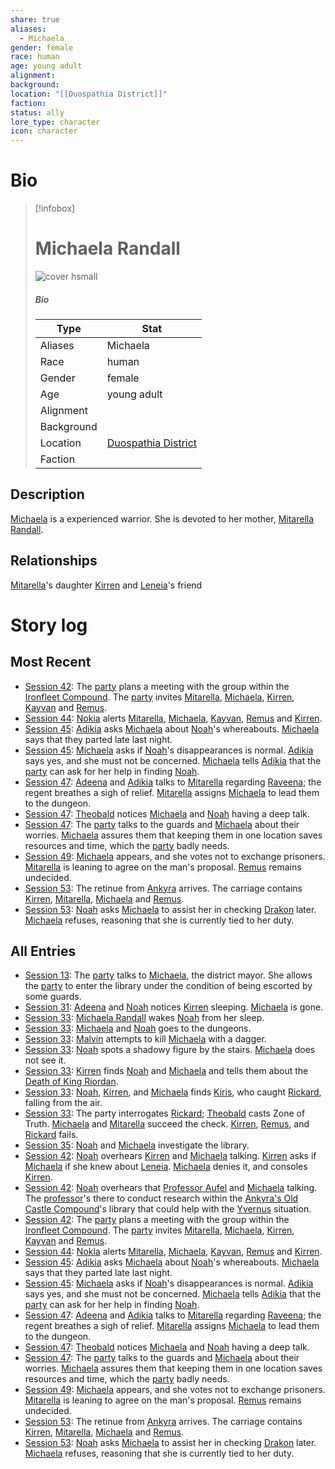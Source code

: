 ```yaml
---
share: true
aliases:
  - Michaela
gender: female
race: human
age: young adult
alignment: 
background: 
location: "[[Duospathia District]]"
faction: 
status: ally
lore_type: character
icon: character
---
```

# Bio
> [!infobox]
> # Michaela Randall
> ![cover hsmall](insertimage.png)
> ##### Bio
> | Type | Stat |
> | ---- | ---- |
> | Aliases | Michaela|
> | Race| human |
> | Gender| female|
> | Age | young adult|
> | Alignment|| 
> | Background| |
> | Location|  [Duospathia District](../Locations/Areas/Duospathia%20District.md)|
> | Faction| | 
## Description
[Michaela](Michaela%20Randall.md) is a experienced warrior. She is devoted to her mother, [Mitarella Randall](./Mitarella%20Randall.md).
## Relationships
[Mitarella](./Mitarella%20Randall.md)'s daughter
[Kirren](./Kirren%20Acquermann.md) and [Leneia](../../Leneia%20Yarumcy.md)'s friend
# Story log
## Most Recent
- [Session 42](../Session%20Log/Session%2042.md): The [party](Seven%20Up....md) plans a meeting with the group within the [Ironfleet Compound](Ironfleet%20Compound.md). The [party](Seven%20Up....md) invites [Mitarella](Mitarella%20Randall.md), [Michaela](Michaela%20Randall.md), [Kirren](Kirren%20Acquermann.md), [Kayvan](Kayvan%20Acquermann.md) and [Remus](Remus%20Kyp.md).
- [Session 44](../Session%20Log/Session%2044.md): [Nokia](Nokia.md) alerts [Mitarella](Mitarella%20Randall.md), [Michaela](Michaela%20Randall.md), [Kayvan](Kayvan%20Acquermann.md), [Remus](Remus%20Kyp.md) and [Kirren](Kirren%20Acquermann.md).
- [Session 45](../Session%20Log/Session%2045.md): [Adikia](Adikia%20Unalome.md) asks [Michaela](Michaela%20Randall.md) about [Noah](Noah%20Skie.md)'s whereabouts. [Michaela](Michaela%20Randall.md) says that they parted late last night.
- [Session 45](../Session%20Log/Session%2045.md): [Michaela](Michaela%20Randall.md) asks if [Noah](Noah%20Skie.md)'s disappearances is normal. [Adikia](Adikia%20Unalome.md) says yes, and she must not be concerned. [Michaela](Michaela%20Randall.md) tells [Adikia](Adikia%20Unalome.md) that the [party](Seven%20Up....md) can ask for her help in finding [Noah](Noah%20Skie.md).
- [Session 47](../Session%20Log/Session%2047.md): [Adeena](Adeena%20Oberon.md) and [Adikia](Adikia%20Unalome.md) talks to [Mitarella](Mitarella%20Randall.md) regarding [Raveena](Raveena%20Malandar.md); the regent breathes a sigh of relief. [Mitarella](Mitarella%20Randall.md) assigns [Michaela](Michaela%20Randall.md) to lead them to the dungeon.
- [Session 47](../Session%20Log/Session%2047.md): [Theobald](Theobald%20Clayhollow.md) notices [Michaela](Michaela%20Randall.md) and [Noah](Noah%20Skie.md) having a deep talk.
- [Session 47](../Session%20Log/Session%2047.md): The [party](Seven%20Up....md) talks to the guards and [Michaela](Michaela%20Randall.md) about their worries. [Michaela](Michaela%20Randall.md) assures them that keeping them in one location saves resources and time, which the [party](Seven%20Up....md) badly needs.
- [Session 49](../Session%20Log/Session%2049.md): [Michaela](Michaela%20Randall.md) appears, and she votes not to exchange prisoners. [Mitarella](Mitarella%20Randall.md) is leaning to agree on the man's proposal. [Remus](Remus%20Kyp.md) remains undecided.
- [Session 53](../Session%20Log/Session%2053.md): The retinue from [Ankyra](Ankyra%20District.md) arrives. The carriage contains [Kirren](Kirren%20Acquermann.md), [Mitarella](Mitarella%20Randall.md), [Michaela](Michaela%20Randall.md) and [Remus](Remus%20Kyp.md).
- [Session 53](../Session%20Log/Session%2053.md): [Noah](Noah%20Skie.md) asks [Michaela](Michaela%20Randall.md) to assist her in checking [Drakon](Drakon%20District.md) later. [Michaela](Michaela%20Randall.md) refuses, reasoning that she is currently tied to her duty.

## All Entries
- [Session 13](../../Session%2013.md): The [party](Seven%20Up....md) talks to [Michaela](Michaela%20Randall.md), the district mayor. She allows the [party](Seven%20Up....md) to enter the library under the condition of being escorted by some guards.
- [Session 31](../../Session%2031.md): [Adeena](Adeena%20Oberon.md) and [Noah](Noah%20Skie.md) notices [Kirren](Kirren%20Acquermann.md) sleeping. [Michaela](Michaela%20Randall.md) is gone.
- [Session 33](../../Session%2033.md): [Michaela Randall](Michaela%20Randall.md) wakes [Noah](Noah%20Skie.md) from her sleep.
- [Session 33](../../Session%2033.md): [Michaela](Michaela%20Randall.md) and [Noah](Noah%20Skie.md) goes to the dungeons.
- [Session 33](../../Session%2033.md): [Malvin](Malvin%20Randall.md) attempts to kill [Michaela](Michaela%20Randall.md) with a dagger.
- [Session 33](../../Session%2033.md): [Noah](Noah%20Skie.md) spots a shadowy figure by the stairs. [Michaela](Michaela%20Randall.md) does not see it.
- [Session 33](../../Session%2033.md): [Kirren](Kirren%20Acquermann.md) finds [Noah](Noah%20Skie.md) and [Michaela](Michaela%20Randall.md) and tells them about the [Death of King Riordan](Death%20of%20King%20Riordan.md).
- [Session 33](../../Session%2033.md): [Noah](Noah%20Skie.md), [Kirren](Kirren%20Acquermann.md), and [Michaela](Michaela%20Randall.md) finds [Kiris](Kiris%20Acquermann.md), who caught [Rickard](Rickard%20Kyp.md), falling from the air.
- [Session 33](../../Session%2033.md): The party interrogates [Rickard](Rickard%20Kyp.md); [Theobald](Theobald%20Clayhollow.md) casts Zone of Truth. [Michaela](Michaela%20Randall.md) and [Mitarella](Mitarella%20Randall.md) succeed the check. [Kirren](Kirren%20Acquermann.md), [Remus](Remus%20Kyp.md), and [Rickard](Rickard%20Kyp.md) fails.
- [Session 35](../../Session%2035.md): [Noah](Noah%20Skie.md) and [Michaela](Michaela%20Randall.md) investigate the library.
- [Session 42](../Session%20Log/Session%2042.md): [Noah](Noah%20Skie.md) overhears [Kirren](Kirren%20Acquermann.md) and [Michaela](Michaela%20Randall.md) talking. [Kirren](Kirren%20Acquermann.md) asks if [Michaela](Michaela%20Randall.md) if she knew about [Leneia](Leneia%20Yarumcy.md). [Michaela](Michaela%20Randall.md) denies it, and consoles [Kirren](Kirren%20Acquermann.md).
- [Session 42](../Session%20Log/Session%2042.md): [Noah](Noah%20Skie.md) overhears that [Professor Aufel](Aufel%20Fernquill.md) and [Michaela](Michaela%20Randall.md) talking. The [professor](Aufel%20Fernquill.md)'s there to conduct research within the [Ankyra's Old Castle Compound](Ankyra's%20Old%20Castle%20Compound.md)'s library that could help with the [Yvernus](Yvernus%20District.md) situation.
- [Session 42](../Session%20Log/Session%2042.md): The [party](Seven%20Up....md) plans a meeting with the group within the [Ironfleet Compound](Ironfleet%20Compound.md). The [party](Seven%20Up....md) invites [Mitarella](Mitarella%20Randall.md), [Michaela](Michaela%20Randall.md), [Kirren](Kirren%20Acquermann.md), [Kayvan](Kayvan%20Acquermann.md) and [Remus](Remus%20Kyp.md).
- [Session 44](../Session%20Log/Session%2044.md): [Nokia](Nokia.md) alerts [Mitarella](Mitarella%20Randall.md), [Michaela](Michaela%20Randall.md), [Kayvan](Kayvan%20Acquermann.md), [Remus](Remus%20Kyp.md) and [Kirren](Kirren%20Acquermann.md).
- [Session 45](../Session%20Log/Session%2045.md): [Adikia](Adikia%20Unalome.md) asks [Michaela](Michaela%20Randall.md) about [Noah](Noah%20Skie.md)'s whereabouts. [Michaela](Michaela%20Randall.md) says that they parted late last night.
- [Session 45](../Session%20Log/Session%2045.md): [Michaela](Michaela%20Randall.md) asks if [Noah](Noah%20Skie.md)'s disappearances is normal. [Adikia](Adikia%20Unalome.md) says yes, and she must not be concerned. [Michaela](Michaela%20Randall.md) tells [Adikia](Adikia%20Unalome.md) that the [party](Seven%20Up....md) can ask for her help in finding [Noah](Noah%20Skie.md).
- [Session 47](../Session%20Log/Session%2047.md): [Adeena](Adeena%20Oberon.md) and [Adikia](Adikia%20Unalome.md) talks to [Mitarella](Mitarella%20Randall.md) regarding [Raveena](Raveena%20Malandar.md); the regent breathes a sigh of relief. [Mitarella](Mitarella%20Randall.md) assigns [Michaela](Michaela%20Randall.md) to lead them to the dungeon.
- [Session 47](../Session%20Log/Session%2047.md): [Theobald](Theobald%20Clayhollow.md) notices [Michaela](Michaela%20Randall.md) and [Noah](Noah%20Skie.md) having a deep talk.
- [Session 47](../Session%20Log/Session%2047.md): The [party](Seven%20Up....md) talks to the guards and [Michaela](Michaela%20Randall.md) about their worries. [Michaela](Michaela%20Randall.md) assures them that keeping them in one location saves resources and time, which the [party](Seven%20Up....md) badly needs.
- [Session 49](../Session%20Log/Session%2049.md): [Michaela](Michaela%20Randall.md) appears, and she votes not to exchange prisoners. [Mitarella](Mitarella%20Randall.md) is leaning to agree on the man's proposal. [Remus](Remus%20Kyp.md) remains undecided.
- [Session 53](../Session%20Log/Session%2053.md): The retinue from [Ankyra](Ankyra%20District.md) arrives. The carriage contains [Kirren](Kirren%20Acquermann.md), [Mitarella](Mitarella%20Randall.md), [Michaela](Michaela%20Randall.md) and [Remus](Remus%20Kyp.md).
- [Session 53](../Session%20Log/Session%2053.md): [Noah](Noah%20Skie.md) asks [Michaela](Michaela%20Randall.md) to assist her in checking [Drakon](Drakon%20District.md) later. [Michaela](Michaela%20Randall.md) refuses, reasoning that she is currently tied to her duty.
